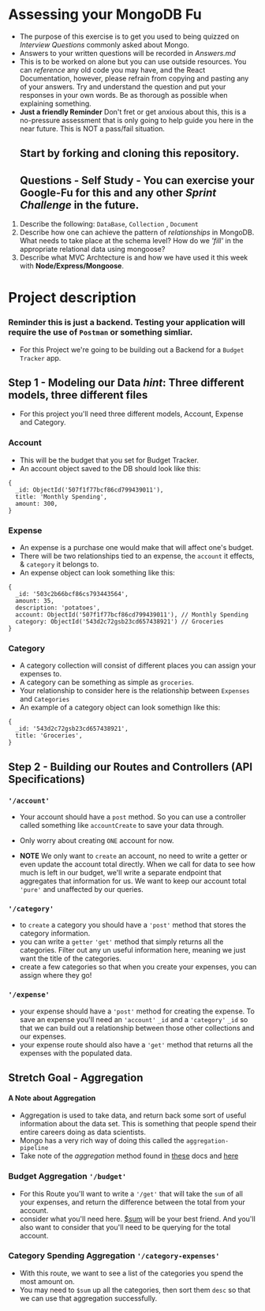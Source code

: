 # Assessing your MongoDB Fu

* The purpose of this exercise is to get you used to being quizzed on _Interview
  Questions_ commonly asked about Mongo.
* Answers to your written questions will be recorded in _Answers.md_
* This is to be worked on alone but you can use outside resources. You can
  _reference_ any old code you may have, and the React Documentation, however,
  please refrain from copying and pasting any of your answers. Try and
  understand the question and put your responses in your own words. Be as
  thorough as possible when explaining something.
* **Just a friendly Reminder** Don't fret or get anxious about this, this is a
  no-pressure assessment that is only going to help guide you here in the near
  future. This is NOT a pass/fail situation.
  ## Start by forking and cloning this repository.
  ## Questions - Self Study - You can exercise your Google-Fu for this and any other _Sprint Challenge_ in the future.

1. Describe the following: `DataBase`, `Collection` , `Document`
1. Describe how one can achieve the pattern of _relationships_ in MongoDB. What
   needs to take place at the schema level? How do we _'fill'_ in the
   appropriate relational data using mongoose?
1. Describe what MVC Archtecture is and how we have used it this week with
   **Node/Express/Mongoose**.

# Project description

### Reminder this is just a backend. Testing your application will require the use of `Postman` or something simliar.

* For this Project we're going to be building out a Backend for a `Budget
  Tracker` app.

## Step 1 - Modeling our Data _hint_: **Three different models, three different files**

* For this project you'll need three different models, Account, Expense and
  Category.

### **Account**

* This will be the budget that you set for Budget Tracker.
* An account object saved to the DB should look like this:

```
{
  _id: ObjectId('507f1f77bcf86cd799439011'),
  title: 'Monthly Spending',
  amount: 300,
}
```

### **Expense**

* An expense is a purchase one would make that will affect one's budget.
* There will be two relationships tied to an expense, the `account` it effects,
  & `category` it belongs to.
* An expense object can look something like this:

```
{
  _id: '503c2b66bcf86cs793443564',
  amount: 35,
  description: 'potatoes',
  account: ObjectId('507f1f77bcf86cd799439011'), // Monthly Spending
  category: ObjectId('543d2c72gsb23cd657438921') // Groceries
}
```

### **Category**

* A category collection will consist of different places you can assign your
  expenses to.
* A category can be something as simple as `groceries`.
* Your relationship to consider here is the relationship between `Expenses` and
  `Categories`
* An example of a category object can look somethign like this:

```
{
  _id: '543d2c72gsb23cd657438921',
  title: 'Groceries',
}
```

## Step 2 - Building our Routes and Controllers (API Specifications)

### `'/account'`

* Your account should have a `post` method. So you can use a controller called
  something like `accountCreate` to save your data through.
* Only worry about creating `ONE` account for now.

* **NOTE** We only want to `create` an account, no need to write a getter or
  even update the account total directly. When we call for data to see how much
  is left in our budget, we'll write a separate endpoint that aggregates that
  information for us. We want to keep our account total `'pure'` and unaffected
  by our queries.

### `'/category'`

* to `create` a category you should have a `'post'` method that stores the
  category information.
* you can write a `getter` `'get'` method that simply returns all the
  categories. Filter out any un useful information here, meaning we just want
  the title of the categories.
* create a few categories so that when you create your expenses, you can assign
  where they go!

### `'/expense'`

* your expense should have a `'post'` method for creating the expense. To save
  an expense you'll need an `'account'` `_id` and a `'category'` `_id` so that
  we can build out a relationship between those other collections and our
  expenses.
* your expense route should also have a `'get'` method that returns all the
  expenses with the populated data.

## Stretch Goal - Aggregation

#### A Note about Aggregation

* Aggregation is used to take data, and return back some sort of useful
  information about the data set. This is something that people spend their
  entire careers doing as data scientists.
* Mongo has a very rich way of doing this called the `aggregation-pipeline`
* Take note of the _aggregation_ method found in
  [these](https://www.tutorialspoint.com/mongodb/mongodb_aggregation.htm) docs
  and [here](https://docs.mongodb.com/manual/reference/operator/aggregation/)

### Budget Aggregation `'/budget'`

* For this Route you'll want to write a `'/get'` that will take the `sum` of all
  your expenses, and return the difference between the total from your account.
* consider what you'll need here.
  [$sum](https://docs.mongodb.com/manual/reference/operator/aggregation/sum/)
  will be your best friend. And you'll also want to consider that you'll need to
  be querying for the total account.

### Category Spending Aggregation `'/category-expenses'`

* With this route, we want to see a list of the categories you spend the most
  amount on.
* You may need to `$sum` up all the categories, then sort them `desc` so that we
  can use that aggregation successfully.

